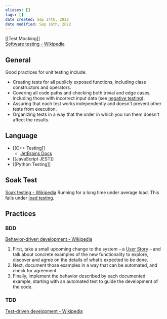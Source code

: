 ```yaml
---
aliases: []
tags: []
date created: Sep 14th, 2022
date modified: Sep 16th, 2022
---
```

[[Test Mocking]]  
[Software testing - Wikipedia](https://en.wikipedia.org/wiki/Software_testing)

## General
Good practices for unit testing include:
- Creating tests for all publicly exposed functions, including class constructors and operators.
- Covering all code paths and checking both trivial and edge cases, including those with incorrect input data (see [negative testing](https://en.wikipedia.org/wiki/Negative_testing)).
- Assuring that each test works independently and doesn't prevent other tests from execution.
- Organizing tests in a way that the order in which you run them doesn't affect the results.

## Language
- [[C++ Testing]]
	- [JetBrains Docs](https://www.jetbrains.com/help/clion/unit-testing-tutorial.html#basics)  
- [[JavaScript JEST]]
- [[Python Testing]]


## Soak Test
[Soak testing - Wikipedia](https://en.wikipedia.org/wiki/Soak_testing)
Running for a long time under average load.
This falls under [load testing](https://en.wikipedia.org/wiki/Load_testing "Load testing").

## Practices
### BDD
[Behavior-driven development - Wikipedia](https://en.wikipedia.org/wiki/Behavior-driven_development)  
1. First, take a small upcoming change to the system – a [User Story](https://cucumber.io/docs/terms/user-story/) – and talk about concrete examples of the new functionality to explore, discover and agree on the details of what’s expected to be done.
2. Next, document those examples in a way that can be automated, and check for agreement.
3. Finally, implement the behavior described by each documented example, starting with an automated test to guide the development of the code.  

### TDD
[Test-driven development - Wikipedia](https://en.wikipedia.org/wiki/Test-driven_development)